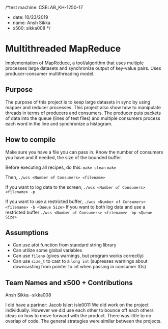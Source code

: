 /*test machine: CSELAB_KH-1250-17
* date: 10/23/2019
* name: Ansh Sikka
* x500: sikka008
*/

# Multithreaded MapReduce
Implementation of MapReduce, a tool/algorithm that uses multiple processes large datasets and synchronize output of key-value pairs. Uses producer-consumer multithreading model.
## Purpose
The purpose of this project is to keep large datasets in sync by using mapper and reducer processes. This project also show how to manipulate threads in terms of producers and consumers. The producer puts packets of data into the queue (lines of test files) and multiple consumers process each word in the line and synchronize a histogram. 

## How to compile

Make sure you have a file you can pass in. Know the number of consumers you have and if needed, the size of the bounded buffer.

Before executing all recipes, do this: 
`make clean`
`make`

Then,
`./wcs <Number of Consumers> <filename>`

If you want to log data to the screen,
`./wcs <Number of Consumers> <filename> -p`

If you want to use a restricted buffer,
`./wcs <Number of Consumers> <filename> -b <Queue Size>`
If you want to both log data and use a restricted buffer
`./wcs <Number of Consumers> <filename> -bp <Queue Size>`



## Assumptions
* Can use atoi function from standard string library
* Can utilize some global variables
* Can use `fileno` (gives warnings, but program works correctly)
* Can use `size_t` to cast to a `long int` (supresses warnings about downcasting from pointer to int when passing in consumer IDs)

## Team Names and x500 + Contributions
Ansh Sikka -sikka008

I did have a partner: Jacob Isler: isle0011
We did work on the project individually. However we did use each other to
bounce off each others ideas on how to move forward with the product. There 
was little to no overlap of code. The general strategies were similar between the projects.
